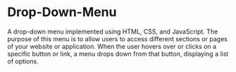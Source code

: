 # Drop-Down-Menu
 A drop-down menu implemented using HTML, CSS, and JavaScript. The purpose of this menu is to allow users to access different sections or pages of your website or application. When the user hovers over or clicks on a specific button or link, a menu drops down from that button, displaying a list of options.
